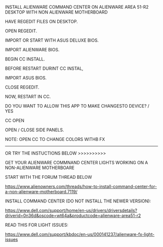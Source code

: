INSTALL ALIENWARE COMMAND CENTER ON ALIENWARE AREA 51-R2 DESKTOP WITH NON ALIENWARE MOTHERBOARD

HAVE REGEDIT FILES ON DESKTOP.

OPEN REGEDIT.

IMPORT OR START WITH ASUS DELUXE BIOS.

IMPORT ALIENWARE BIOS.

BEGIN CC INSTALL.

BEFORE RESTART DURINT CC INSTAL,

IMPORT ASUS BIOS.

CLOSE REGEDIT.

NOW, RESTART IN CC.

DO YOU WANT TO ALLOW THIS APP TO MAKE CHANGESTO DEVICE? / YES

CC OPEN

OPEN / CLOSE SIDE PANELS.

NOTE:  OPEN CC TO CHANGE COLORS WITHB FX


_________________________________________________________________________________

OR TRY THE INSTUCTIONS BELOW >>>>>>>>>>





GET YOUR ALIENWARE COMMNAND CENTER LIGHTS WORKING ON A NON-ALIENWARE MOTHERBOARE

START WITH THE FORUM THREAD BELOW

https://www.alienowners.com/threads/how-to-install-command-center-for-a-non-alienware-motherboard.7119/

INSTALL COMMAND CENTER (DO NOT INSTALL THE NEWER VERSION):

https://www.dell.com/support/home/en-us/drivers/driversdetails?driverid=0n36d&oscode=wt64a&productcode=alienware-area51-r2

READ THIS FOR LIGHT ISSUES:

https://www.dell.com/support/kbdoc/en-us/000141237/alienware-fx-light-issues




